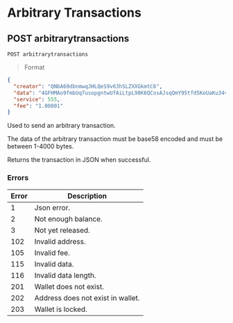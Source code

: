 # Arbitrary Transactions

## POST arbitrarytransactions

```shell
POST arbitrarytransactions
```

> Format

```json
{
  "creator": "QNbA69dbnmwqJHLQeS9v63hSLZXXGkmtC6",
  "data": "4GFHMAo9fmbUq7usopgntwUfAiLtpL98K6QCosAJsqQmY95tfd5KoUaKu34v6Qwp7RtYEhobCx7LVi7aYbbtpzfA",
  "service": 555,
  "fee": "1.00001"
}
```

Used to send an arbitrary transaction.

The data of the arbitrary transaction must be base58 encoded and must be between 1-4000 bytes.

Returns the transaction in JSON when successful.


### Errors

| Error | Description |
| --- | --- |
| 1 | Json error. |
| 2 | Not enough balance. |
| 3 | Not yet released. |
| 102 | Invalid address. |
| 105 | Invalid fee. |
| 115 | Invalid data. |
| 116 | Invalid data length. |
| 201 | Wallet does not exist. |
| 202 | Address does not exist in wallet. |
| 203 | Wallet is locked. |
